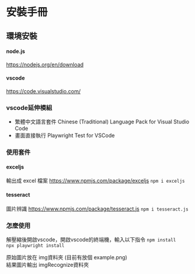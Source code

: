 # 安裝手冊

## 環境安裝
#### node.js 
https://nodejs.org/en/download
#### vscode
https://code.visualstudio.com/

### vscode延伸模組
- 繁體中文語言套件
Chinese (Traditional) Language Pack for Visual Studio Code
- 畫面直接執行
Playwright Test for VSCode

### 使用套件
#### exceljs
輸出成 excel 檔案
https://www.npmjs.com/package/exceljs
`npm i exceljs`

#### tesseract
圖片辨識
https://www.npmjs.com/package/tesseract.js
`npm i tesseract.js`

### 怎麼使用
解壓縮後開啟vscode，開啟vscode的終端機，輸入以下指令
`npm install`  
`npx playwright install`  

原始圖片放在 img資料夾 (目前有放個 example.png)  
結果圖片輸出 imgRecognize資料夾  